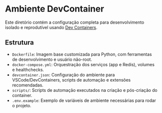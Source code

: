 # Ambiente DevContainer

Este diretório contém a configuração completa para desenvolvimento isolado e reprodutível usando [Dev Containers](https://containers.dev/).

## Estrutura

- `Dockerfile`: Imagem base customizada para Python, com ferramentas de desenvolvimento e usuário não-root.
- `docker-compose.yml`: Orquestração dos serviços (app e Redis), volumes e healthchecks.
- `devcontainer.json`: Configuração do ambiente para VSCode/DevContainers, scripts de automação e extensões recomendadas.
- `scripts/`: Scripts de automação executados na criação e pós-criação do container.
- `.env.example`: Exemplo de variáveis de ambiente necessárias para rodar o projeto.
